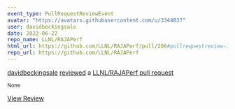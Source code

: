 ```yaml
---
event_type: PullRequestReviewEvent
avatar: "https://avatars.githubusercontent.com/u/334483?"
user: davidbeckingsale
date: 2022-06-22
repo_name: LLNL/RAJAPerf
html_url: https://github.com/LLNL/RAJAPerf/pull/206#pullrequestreview-1015863297
repo_url: https://github.com/LLNL/RAJAPerf
---
```


<a href='https://github.com/davidbeckingsale' target='_blank'>davidbeckingsale</a> <a href='https://github.com/LLNL/RAJAPerf/pull/206#pullrequestreview-1015863297' target='_blank'>reviewed</a> a <a href='https://github.com/LLNL/RAJAPerf/pull/206' target='_blank'>LLNL/RAJAPerf pull request</a>

<small>None</small>

<a href='https://github.com/LLNL/RAJAPerf/pull/206#pullrequestreview-1015863297' target='_blank'>View Review</a>